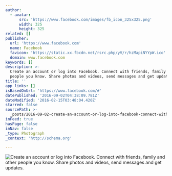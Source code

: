 ```yaml
---
author:
  - avatar:
      src: 'https://www.facebook.com/images/fb_icon_325x325.png'
      width: 325
      height: 325
related: []
publisher:
  url: 'https://www.facebook.com'
  name: Facebook
  favicon: 'https://static.xx.fbcdn.net/rsrc.php/yV/r/hzMapiNYYpW.ico'
  domain: www.facebook.com
keywords: []
description: >-
  Create an account or log into Facebook. Connect with friends, family and other
  people you know. Share photos and videos, send messages and get updates.
title: ''
app_links: []
isBasedOnUrl: 'https://www.facebook.com/#'
datePublished: '2016-09-02T04:38:09.781Z'
dateModified: '2016-02-15T03:48:04.420Z'
starred: false
sourcePath: >-
  _posts/2016-09-02-create-an-account-or-log-into-facebook-connect-with-friends.md
inFeed: true
hasPage: false
inNav: false
_type: Photograph
_context: 'http://schema.org'

---
```

![Create an account or log into Facebook&period; Connect with friends&comma; family and other people you know&period; Share photos and videos&comma; send messages and get updates&period;](https://www.facebook.com/images/fb_icon_325x325.png)